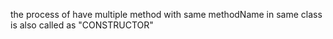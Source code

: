the process of have multiple method with same methodName in same class is also called as "CONSTRUCTOR"
